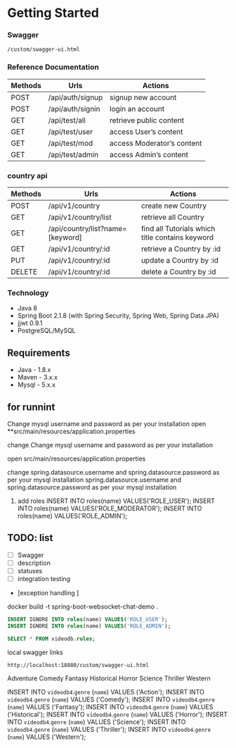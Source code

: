 # Getting Started

### Swagger
```
/custom/swagger-ui.html
```

### Reference Documentation

| Methods	| Urls |	Actions |
|---        |---   |  ---  |
|POST	|/api/auth/signup	|signup new account
|POST	|/api/auth/signin	|login an account
|GET	| /api/test/all	|retrieve public content
|GET	|/api/test/user	|access User’s content
|GET	| /api/test/mod	|access Moderator’s content
|GET	| /api/test/admin	|access Admin’s content


### country api 

| Methods	| Urls |	Actions |
|---        |---   |  ---  |
|POST	|/api/v1/country	 |create new Country|
|GET	|/api/v1/country/list 	 |retrieve all Country|
|GET	|/api/country/list?name=[keyword]|	find all Tutorials which title contains keyword|
|GET	|/api/v1/country/:id|	retrieve a Country by :id|
|PUT	|/api/v1/country/:id|	update a Country by :id|
|DELETE	|/api/v1/country/:id|	delete a Country by :id|

### Technology
* Java 8
* Spring Boot 2.1.8 (with Spring Security, Spring Web, Spring Data JPA)
* jjwt 0.9.1
* PostgreSQL/MySQL


## Requirements
 * Java - 1.8.x 
 * Maven - 3.x.x
 * Mysql - 5.x.x



## for runnint
Change mysql username and password as per your installation
open **src/main/resources/application.properties

change Change mysql username and password as per your installation

open src/main/resources/application.properties

change spring.datasource.username and spring.datasource.password as per your mysql installation
   spring.datasource.username and spring.datasource.password as per your mysql installation

1. add roles
   INSERT INTO roles(name) VALUES('ROLE_USER');
   INSERT INTO roles(name) VALUES('ROLE_MODERATOR');
   INSERT INTO roles(name) VALUES('ROLE_ADMIN');
   
## TODO: list
- [ ] Swagger 
 - [ ] description 
 - [ ] statuses
 - [ ] integration testing 
- [exception handling ]


docker build -t spring-boot-websocket-chat-demo .

```sql
INSERT IGNORE INTO roles(name) VALUES('ROLE_USER');
INSERT IGNORE INTO roles(name) VALUES('ROLE_ADMIN');

SELECT * FROM videodb.roles;
```


local swagger links
```
http://localhost:18080/custom/swagger-ui.html
```


Adventure
Comedy
Fantasy
Historical
Horror
Science
Thriller
Western

INSERT INTO `videodb4`.`genre` (`name`) VALUES ('Action');
INSERT INTO `videodb4`.`genre` (`name`) VALUES ('Comedy');
INSERT INTO `videodb4`.`genre` (`name`) VALUES ('Fantasy');
INSERT INTO `videodb4`.`genre` (`name`) VALUES ('Historical');
INSERT INTO `videodb4`.`genre` (`name`) VALUES ('Horror');
INSERT INTO `videodb4`.`genre` (`name`) VALUES ('Science');
INSERT INTO `videodb4`.`genre` (`name`) VALUES ('Thriller');
INSERT INTO `videodb4`.`genre` (`name`) VALUES ('Western');